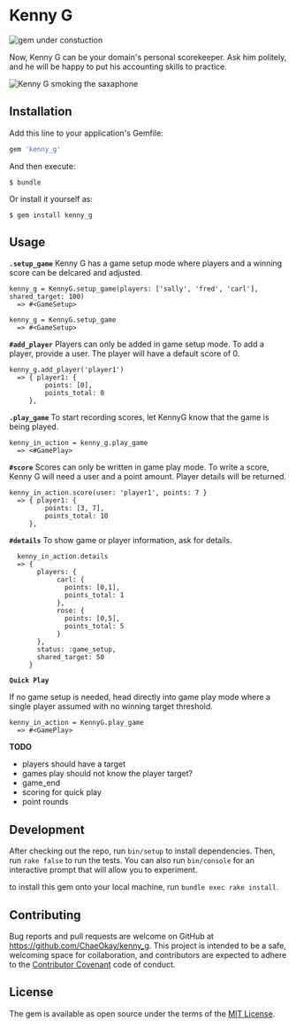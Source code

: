 # Kenny G

![gem under constuction](http://www.widdiful.co.uk/90/construction1.gif)

Now, Kenny G can be your domain's personal scorekeeper. Ask him politely, and he will be happy to put his accounting skills to practice.

![Kenny G smoking the saxaphone](http://33.media.tumblr.com/tumblr_lrfkpnKoei1ql60fno1_400.gif)


## Installation

Add this line to your application's Gemfile:

```ruby
gem 'kenny_g'
```

And then execute:

    $ bundle

Or install it yourself as:

    $ gem install kenny_g

## Usage

**`.setup_game`**
Kenny G has a game setup mode where players and a winning score can be delcared and adjusted.

```
kenny_g = KennyG.setup_game(players: ['sally', 'fred', 'carl'], shared_target: 100)
  => #<GameSetup>

kenny_g = KennyG.setup_game
  => #<GameSetup>
```

**`#add_player`**
Players can only be added in game setup mode. To add a player, provide a user. The player will have a default
score of 0.

```
kenny_g.add_player('player1')
  => { player1: {
         points: [0],
         points_total: 0
     },
```

**`.play_game`**
To start recording scores, let KennyG know that the game is being played.

```
kenny_in_action = kenny_g.play_game
  => <#GamePlay>
```

**`#score`**
Scores can only be written in game play mode. To write a score, Kenny G will need a user and a point amount. Player details will be returned.

```
kenny_in_action.score(user: 'player1', points: 7 }
  => { player1: {
         points: [3, 7],
         points_total: 10
     },
```

**`#details`**
To show game or player information, ask for details.

```
  kenny_in_action.details
  => {
       players: {
            carl: {
              points: [0,1],
              points_total: 1
            },
            rose: {
              points: [0,5],
              points_total: 5
            }
       },
       status: :game_setup,
       shared_target: 50
     }
```

**`Quick Play`**

If no game setup is needed, head directly into game play mode where a single player assumed with no winning target threshold.

```
kenny_in_action = KennyG.play_game
  => #<GamePlay>
```

**TODO**

*  players should have a target
*  games play should not know the player target?
*  game_end
*  scoring for quick play
*  point rounds



## Development

After checking out the repo, run `bin/setup` to install dependencies. Then, run `rake false` to run the tests. You can also run `bin/console` for an interactive prompt that will allow you to experiment.

to install this gem onto your local machine, run `bundle exec rake install`.

## Contributing

Bug reports and pull requests are welcome on GitHub at https://github.com/ChaeOkay/kenny_g. This project is intended to be a safe, welcoming space for collaboration, and contributors are expected to adhere to the [Contributor Covenant](contributor-covenant.org) code of conduct.


## License

The gem is available as open source under the terms of the [MIT License](http://opensource.org/licenses/MIT).

